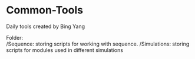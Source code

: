 # Common-Tools

Daily tools created by Bing Yang

Folder:  
/Sequence: storing scripts for working with sequence.
/Simulations: storing scripts for modules used in different simulations
